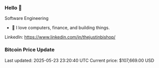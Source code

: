 ### Hello 🤙  

Software Engineering

- 🔭 I love computers, finance, and building things.
  
LinkedIn: https://www.linkedin.com/in/thejustinbishop/  
































































































































































































































































































































































































### Bitcoin Price Update
Last updated: 2025-05-23 23:20:40 UTC
Current price: $107,669.00 USD
